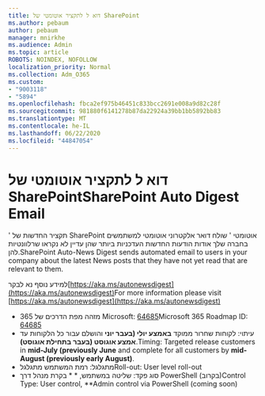 ```yaml
---
title: דוא ל לתקציר אוטומטי של SharePoint
ms.author: pebaum
author: pebaum
manager: mnirkhe
ms.audience: Admin
ms.topic: article
ROBOTS: NOINDEX, NOFOLLOW
localization_priority: Normal
ms.collection: Adm_O365
ms.custom:
- "9003118"
- "5894"
ms.openlocfilehash: fbca2ef975b46451c833bcc2691e008a9d82c28f
ms.sourcegitcommit: 981880f6141278b87da22924a39bb1bb5892bb83
ms.translationtype: MT
ms.contentlocale: he-IL
ms.lasthandoff: 06/22/2020
ms.locfileid: "44847054"
---
```

# <a name="sharepoint-auto-digest-email"></a><span data-ttu-id="59d47-102">דוא ל לתקציר אוטומטי של SharePoint</span><span class="sxs-lookup"><span data-stu-id="59d47-102">SharePoint Auto Digest Email</span></span>

<span data-ttu-id="59d47-103">' תקציר החדשות של SharePoint אוטומטי ' שולח דואר אלקטרוני אוטומטי למשתמשים בחברה שלך אודות הודעות החדשות העדכניות ביותר שהן עדיין לא נקראו שרלוונטיות להן.</span><span class="sxs-lookup"><span data-stu-id="59d47-103">SharePoint Auto-News Digest sends automated email to users in your company about the latest News posts that they have not yet read that are relevant to them.</span></span>

<span data-ttu-id="59d47-104">למידע נוסף נא לבקר[https://aka.ms/autonewsdigest](https://aka.ms/autonewsdigest)</span><span class="sxs-lookup"><span data-stu-id="59d47-104">For more information please visit [https://aka.ms/autonewsdigest](https://aka.ms/autonewsdigest)</span></span>

- <span data-ttu-id="59d47-105">365 מזהה מפת הדרכים של Microsoft: [64685](https://www.microsoft.com/microsoft-365/roadmap?filters=&featureid=64685)</span><span class="sxs-lookup"><span data-stu-id="59d47-105">Microsoft 365 Roadmap ID:  [64685](https://www.microsoft.com/microsoft-365/roadmap?filters=&featureid=64685)</span></span>
- <span data-ttu-id="59d47-106">עיתוי: לקוחות שחרור ממוקד **באמצע יולי (בעבר יוני** והושלם עבור כל הלקוחות עד **אמצע אוגוסט (בעבר בתחילת אוגוסט)**.</span><span class="sxs-lookup"><span data-stu-id="59d47-106">Timing: Targeted release customers in  **mid-July (previously June**  and complete for all customers by  **mid-August (previously early August)**.</span></span>
- <span data-ttu-id="59d47-107">מתגלגל: רמת המשתמש מתגלגל</span><span class="sxs-lookup"><span data-stu-id="59d47-107">Roll-out: User level roll-out</span></span>
- <span data-ttu-id="59d47-108">סוג פקד: שליטה במשתמש, \* \* בקרת מנהל דרך PowerShell (בקרוב)</span><span class="sxs-lookup"><span data-stu-id="59d47-108">Control Type: User control,  \*\*Admin control via PowerShell (coming soon)</span></span>
